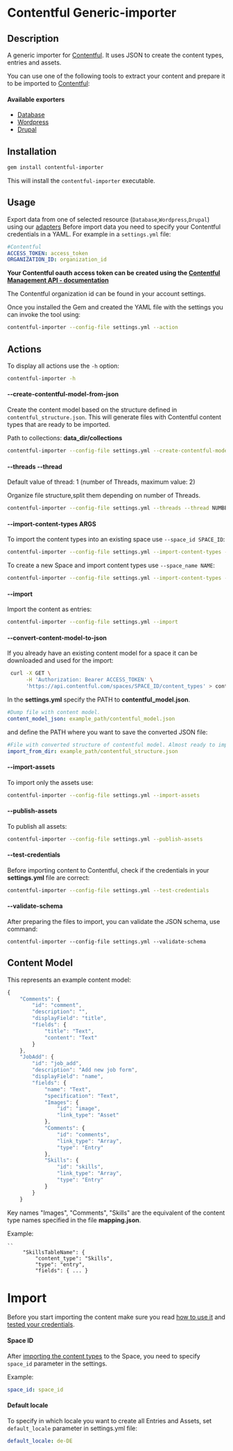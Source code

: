 Contentful Generic-importer
=================

## Description

A generic importer for [Contentful](https://www.contentful.com).
It uses JSON to create the content types, entries and assets.

You can use one of the following tools to extract your content and prepare it to be imported to [Contentful](https://www.contentful.com):


#### Available exporters

 - [Database](https://github.com/contentful/database-adapter)
 - [Wordpress](https://github.com/contentful/wordpress-adapter)
 - [Drupal](https://github.com/contentful/drupal-adapter)

## Installation

```bash
gem install contentful-importer
```

This will install the ```contentful-importer``` executable.

## Usage

Export data from one of selected resource (```Database```,```Wordpress```,```Drupal```) using our [adapters](https://github.com/contentful/generic-importer.rb#available-exporters)
Before import data you need to specify your Contentful credentials in a YAML.
For example in a ```settings.yml``` file:

```yaml
#Contentful
ACCESS_TOKEN: access_token
ORGANIZATION_ID: organization_id
```

**Your Contentful oauth access token can be created using the [Contentful Management API - documentation](https://www.contentful.com/developers/documentation/content-management-api/#getting-started)**

The Contentful organization id can be found in your account settings.

Once you installed the Gem and created the YAML file with the settings you can invoke the tool using:

```bash
contentful-importer --config-file settings.yml --action
```

## Actions

To display all actions use the `-h` option:

```bash
contentful-importer -h
```

#### --create-contentful-model-from-json

Create the content model based on the structure defined in ```contentful_structure.json```.
This will generate files with Contentful content types that are ready to be imported.

Path to collections: **data_dir/collections**

```bash
contentful-importer --config-file settings.yml --create-contentful-model-from-json
```

#### --threads --thread

Default value of thread: 1 (number of Threads, maximum value: 2)

Organize file structure,split them depending on number of Threads.

```bash
contentful-importer --config-file settings.yml --threads --thread NUMBER
```

#### --import-content-types ARGS

To import the content types into an existing space use `--space_id SPACE_ID`:

```bash
contentful-importer --config-file settings.yml --import-content-types --space_id SPACE_ID
```

To create a new Space and import content types use `--space_name NAME`:

```bash
contentful-importer --config-file settings.yml --import-content-types --space_name NAME
```

#### --import
Import the content as entries:

```bash
contentful-importer --config-file settings.yml --import
```

#### --convert-content-model-to-json

If you already have an existing content model for a space it can be downloaded and used for the import:

```bash
 curl -X GET \
      -H 'Authorization: Bearer ACCESS_TOKEN' \
      'https://api.contentful.com/spaces/SPACE_ID/content_types' > contentful_model.json
```


In the **settings.yml** specify the PATH to **contentful_model.json**.

```yaml
#Dump file with content model.
content_model_json: example_path/contentful_model.json
```

and define the PATH where you want to save the converted JSON file:

```yaml
#File with converted structure of contentful model. Almost ready to import.
import_from_dir: example_path/contentful_structure.json
```

#### --import-assets

To import only the assets use:

```bash
contentful-importer --config-file settings.yml --import-assets
```

#### --publish-assets

To publish all assets:

```bash
contentful-importer --config-file settings.yml --publish-assets
```

#### --test-credentials

Before importing content to Contentful, check if the credentials in your **settings.yml** file are correct:

```bash
contentful-importer --config-file settings.yml --test-credentials
```

#### --validate-schema

After preparing the files to import, you can validate the JSON schema, use command:

```contentful-importer --config-file settings.yml --validate-schema```

## Content Model

This represents an example content model:

```javascript
{
    "Comments": {
        "id": "comment",
        "description": "",
        "displayField": "title",
        "fields": {
            "title": "Text",
            "content": "Text"
        }
    },
    "JobAdd": {
        "id": "job_add",
        "description": "Add new job form",
        "displayField": "name",
        "fields": {
            "name": "Text",
            "specification": "Text",
            "Images": {
                "id": "image",
                "link_type": "Asset"
            },
            "Comments": {
                "id": "comments",
                "link_type": "Array",
                "type": "Entry"
            },
            "Skills": {
                "id": "skills",
                "link_type": "Array",
                "type": "Entry"
            }
        }
    }
```
Key names "Images", "Comments", "Skills" are the equivalent of the content type names specified in the file **mapping.json**.

Example:
```
``
     "SkillsTableName": {
         "content_type": "Skills",
         "type": "entry",
         "fields": { ... }
```


# Import

Before you start importing the content make sure you read [how to use it](https://github.com/contentful/generic-importer.rb#usage) and [tested your credentials](https://github.com/contentful/generic-importer.rb#--test-credentials).

#### Space ID

After [importing the content types](https://github.com/contentful/generic-importer.rb#--import-content-types-args) to the Space, you need to specify ```space_id``` parameter in the settings.

Example:
```yml
space_id: space_id
```

#### Default locale

To specify in which locale you want to create all Entries and Assets, set ```default_locale``` parameter in settings.yml file:

```yml
default_locale: de-DE
```
